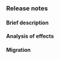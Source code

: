 <!--
    These sections should be part of the PR template for any functional change
-->

### Release notes

#### Brief description

#### Analysis of effects

#### Migration

